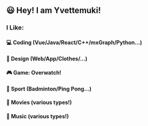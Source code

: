 ## 😃 Hey! I am Yvettemuki!

### I Like: 

#### 💻 Coding (Vue/Java/React/C++/mxGraph/Python...)
#### 🎀 Design (Web/App/Clothes/...)
#### 🎮 Game: Overwatch!
#### 🏸 Sport (Badminton/Ping Pong...)
#### 👀 Movies (various types!)
#### 🎵 Music (various types!)
